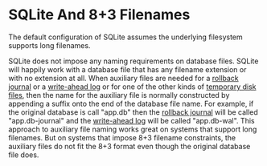 # SQLite And 8\+3 Filenames



The default configuration of SQLite assumes the underlying filesystem
supports long filenames.




SQLite does not impose any naming requirements on database files.
SQLite will happily work with a database file that has any filename extension
or with no extension at all.
When auxiliary files are needed for a [rollback journal](lockingv3.html#rollback) or
a [write\-ahead log](wal.html) or for one of the other kinds of
[temporary disk files](tempfiles.html), then the name for the auxiliary file is normally
constructed by appending a suffix onto the end of the database file name.
For example, if the original database is call "app.db" then
the [rollback journal](lockingv3.html#rollback) will be called "app.db\-journal"
and the [write\-ahead log](wal.html) will be called "app.db\-wal".
This approach to auxiliary file naming works great on systems that
support long filenames. But on systems that impose 8\+3 filename
constraints, the auxiliary files do not fit the 8\+3 format even though
the original database file does.



